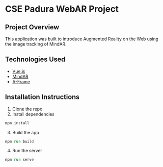 # CSE Padura WebAR Project

## Project Overview

This application was built to introduce Augmented Reality on the Web using the image tracking of MindAR.

## Technologies Used
- [Vue.js](https://vuejs.org/)
- [MindAR](https://mindar.co/)
- [A-Frame](https://aframe.io/)

## Installation Instructions
1. Clone the repo
2. Install dependencies
```ps
npm install
```
3. Build the app
```ps
npm run build
```
4. Run the server
```ps
npm run serve
```


